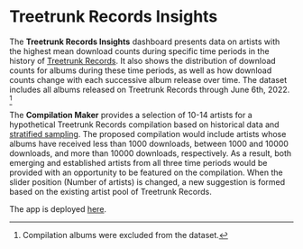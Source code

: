 # Treetrunk Records Insights

The **Treetrunk Records Insights** dashboard presents data on artists with the highest mean download counts during specific time periods in the history of [Treetrunk Records](https://archive.org/search.php?query=collection%3Atreetrunk&sort=-publicdate). It also shows the distribution of download counts for albums during these time periods, as well as how download counts change with each successive album release over time. The dataset includes all albums released on Treetrunk Records through June 6th, 2022. [^1]

The **Compilation Maker** provides a selection of 10-14 artists for a hypothetical Treetrunk Records compilation based on historical data and [stratified sampling](https://www.scribbr.com/methodology/stratified-sampling/). The proposed compilation would include artists whose albums have received less than 1000 downloads, between 1000 and 10000 downloads, and more than 10000 downloads, respectively. As a result, both emerging and established artists from all three time periods would be provided with an opportunity to be featured on the compilation. When the slider position (Number of artists) is changed, a new suggestion is formed based on the existing artist pool of Treetrunk Records.

The app is deployed [here](https://linfri.shinyapps.io/ttri/).

[^1]: Compilation albums were excluded from the dataset.
